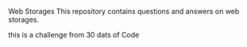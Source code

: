 Web Storages
This repository contains questions and answers on web storages.

this is a challenge from 30 dats of Code

